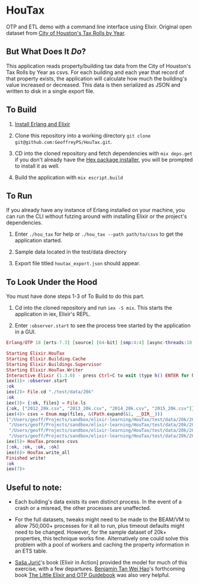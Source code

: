 # HouTax
OTP and ETL demo with a command line interface using Elixir. Original open dataset from [City of Houston's Tax Rolls by Year](http://data.ohouston.org/dataset/city-of-houston-property-tax-rolls-by-year).

## But What Does It _Do_?
This application reads property/building tax data from the City of Houston's Tax Rolls by Year as csvs. For each building and each year that record of that property exists, the application will calculate how much the building's value increased or decreased. This data is then serialized as JSON and written to disk in a single export file.

## To Build
1. [Install Erlang and Elixir](http://elixir-lang.org/install.html)


2. Clone this repository into a working directory `git clone git@github.com:GeoffreyPS/HouTax.git`.


3. CD into the cloned repository and fetch dependencies with `mix deps.get` if you don't already have the [Hex package installer](https://hex.pm/), you will be prompted to install it as well.


4. Build the application with `mix escript.build`

## To Run
If you already have any instance of Erlang installed on your machine, you can run the CLI without futzing around with installing Elixir or the project's dependencies.
1. Enter `./hou_tax` for help or `./hou_tax --path path/to/csvs` to get the application started.


2. Sample data located in the test/data directory


3. Export file titled `houtax_export.json` should appear.

## To Look Under the Hood
You must have done steps 1-3 of To Build to do this part.

1. Cd into the cloned repository and run `iex -S mix`. This starts the application in iex, Elixir's REPL.


2. Enter `:observer.start` to see the process tree started by the application in a GUI.

```elixir
Erlang/OTP 18 [erts-7.3] [source] [64-bit] [smp:4:4] [async-threads:10] [hipe] [kernel-poll:false] [dtrace]

Starting Elixir.HouTax
Starting Elixir.Building.Cache
Starting Elixir.Buildings.Supervisor
Starting Elixir.HouTax.Writer
Interactive Elixir (1.3.0) - press Ctrl+C to exit (type h() ENTER for help)
iex(1)> :observer.start
:ok
iex(2)> File.cd "./test/data/20k"
:ok
iex(3)> {:ok, files} = File.ls
{:ok, ["2012_20k.csv", "2013_20k.csv", "2014_20k.csv", "2015_20k.csv"]}
iex(4)> csvs = Enum.map(files, &(Path.expand(&1, __DIR__)))
["/Users/geoff/Projects/sandbox/elixir-learning/HouTax/test/data/20k/2012_20k.csv",
 "/Users/geoff/Projects/sandbox/elixir-learning/HouTax/test/data/20k/2013_20k.csv",
 "/Users/geoff/Projects/sandbox/elixir-learning/HouTax/test/data/20k/2014_20k.csv",
 "/Users/geoff/Projects/sandbox/elixir-learning/HouTax/test/data/20k/2015_20k.csv"]
iex(5)> HouTax.process csvs
[:ok, :ok, :ok, :ok]
iex(6)> HouTax.write_all
Finished write!
:ok
iex(7)>
```

## Useful to note:
- Each building's data exists its own distinct process. In the event of a crash or a misread, the other processes are unaffected.


- For the full datasets, tweaks might need to be made to the BEAM/VM to allow 750,000+ processes for it all to run, plus timeout defaults might need to be changed. However, for the sample dataset of 20k+ properties, this technique works fine. Alternatively one could solve this problem with a pool of workers and caching the property information in an ETS table.


- [Saša Jurić](https://github.com/sasa1977)'s book [Elixir in Action] provided the model for much of this exercise, with a few departures. [Benjamin Tan Wei Hao](https://github.com/benjamintanweihao)'s forthcoming book [The Little Elixir and OTP Guidebook](https://www.manning.com/books/the-little-elixir-and-otp-guidebook) was also very helpful.